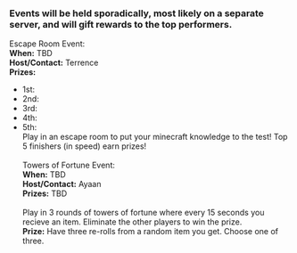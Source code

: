 ### Events will be held sporadically, most likely on a separate server, and will gift rewards to the top performers.

Escape Room Event:\
**When:** TBD\
**Host/Contact:** Terrence\
**Prizes:**
- 1st:
- 2nd:
- 3rd:
- 4th:
- 5th:
\
Play in an escape room to put your minecraft knowledge to the test! Top 5 finishers (in speed) earn prizes!\
\
Towers of Fortune Event:\
**When:** TBD\
**Host/Contact:** Ayaan\
**Prizes:** TBD\
\
Play in 3 rounds of towers of fortune where every 15 seconds you recieve an item. Eliminate the other players to win the prize.\
**Prize:** Have three re-rolls from a random item you get. Choose one of three.
